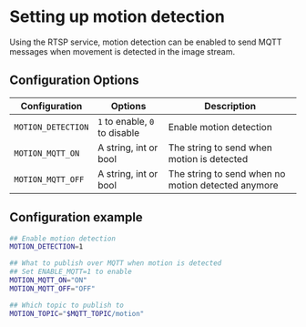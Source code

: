 # Setting up motion detection

Using the RTSP service, motion detection can be enabled to send MQTT messages when movement is detected in the image stream.

## Configuration Options

| Configuration            | Options                        | Description |
| ---                      | ---                            | ---         |
| `MOTION_DETECTION`       | `1` to enable, `0` to disable  | Enable motion detection |
| `MOTION_MQTT_ON`         | A string, int or bool          | The string to send when motion is detected |
| `MOTION_MQTT_OFF`        | A string, int or bool          | The string to send when no motion detected anymore |

## Configuration example

```bash
## Enable motion detection
MOTION_DETECTION=1

## What to publish over MQTT when motion is detected
## Set ENABLE_MQTT=1 to enable
MOTION_MQTT_ON="ON"
MOTION_MQTT_OFF="OFF"

## Which topic to publish to
MOTION_TOPIC="$MQTT_TOPIC/motion"
```
